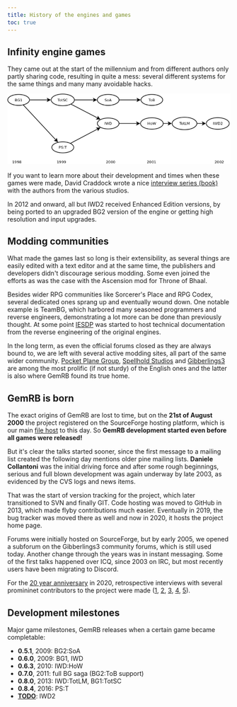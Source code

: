 ```yaml
---
title: History of the engines and games
toc: true
---
```


## Infinity engine games

They came out at the start of the millennium and from different authors only
partly sharing code, resulting in quite a mess: several different systems for
the same things and many many avoidable hacks.

![timeline](/assets/img/ie_chronology.png)

If you want to learn more about their development and times when these games
were made, David Craddock wrote a nice [interview series
(book)](https://www.shacknews.com/article/103473/beneath-a-starless-sky-pillars-of-eternity-and-the-infinity-engine-era-of-rpgs?page=1)
with the authors from the various studios.

In 2012 and onward, all but IWD2 received Enhanced Edition versions, by being
ported to an upgraded BG2 version of the engine or getting high resolution and
input upgrades.


## Modding communities

What made the games last so long is their extensibility, as several things are
easily edited with a text editor and at the same time, the publishers and
developers didn't discourage serious modding. Some even joined the efforts as
was the case with the Ascension mod for Throne of Bhaal.

Besides wider RPG communities like Sorcerer's Place and RPG Codex, several
dedicated ones sprang up and eventually wound down. One notable example is
TeamBG, which harbored many seasoned programmers and reverse engineers,
demonstrating a lot more can be done than previously thought. At some point
[IESDP](https://gibberlings3.github.io/iesdp/) was started to host technical
documentation from the reverse engineering of the original engines.

In the long term, as even the official forums closed as they are always bound
to, we are left with several active modding sites, all part of the same wider
community. [Pocket Plane Group](http://pocketplane.net/),
[Spellhold Studios](http://www.shsforums.net) and
[Gibberlings3](https://www.gibberlings3.net/) are among the most prolific
(if not sturdy) of the English ones and the latter is also where GemRB found
its true home.


## GemRB is born

The exact origins of GemRB are lost to time, but on the **21st of August
2000** the project registered on the SourceForge hosting platform, which
is our main [file host](https://sourceforge.net/p/gemrb) to this day. So
**GemRB development started even before all games were released!**

But it's clear the talks started sooner, since the first message to a
mailing list created the following day mentions older pine mailing
lists. **Daniele Collantoni** was the initial driving force and after
some rough beginnings, serious and full blown development was again
underway by late 2003, as evidenced by the CVS logs and news items.

That was the start of version tracking for the project, which later
transitioned to SVN and finally GIT. Code hosting was moved to GitHub in
2013, which made flyby contributions much easier. Eventually in 2019, the
bug tracker was moved there as well and now in 2020, it hosts the project
home page.

Forums were initially hosted on SourceForge, but by early 2005, we opened
a subforum on the Gibberlings3 community forums, which is still used today.
Another change through the years was in instant messaging. Some of the first
talks happened over ICQ, since 2003 on IRC, but most recently users have
been migrating to Discord.

For the [20 year anniversary](/2020/08/24/the-gemrb-project-celebrates-20-year-anniversary-with-a-new-release.html)
in 2020, retrospective interviews with several promininet contributors to
the project were made
([1](https://gemrb.org/2020/08/25/interview-with-project-founder-daniele-collantoni.html), 
[2](https://gemrb.org/2020/08/26/interview-with-jarda-benkovsky.html), 
[3](https://gemrb.org/2020/08/27/a-look-into-the-next-big-thing-for-gemrb-with-brad-allred.html), 
[4](https://gemrb.org/2020/08/28/interview-with-laszlo-toth.html), 
[5](https://gemrb.org/2020/08/29/interview-with-jaka-kranjc.html)).

## Development milestones

Major game milestones, GemRB releases when a certain game became completable:
- **0.5.1**, 2009: BG2:SoA
- **0.6.0**, 2009: BG1, IWD
- **0.6.3**, 2010: IWD:HoW
- **0.7.0**, 2011: full BG saga (BG2:ToB support)
- **0.8.0**, 2013: IWD:TotLM, BG1:TotSC
- **0.8.4**, 2016: PS:T
- [**TODO**](https://github.com/gemrb/gemrb/milestone/4): IWD2
